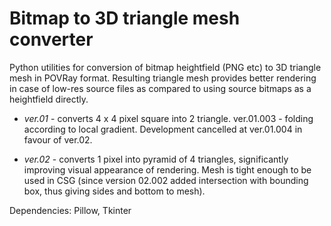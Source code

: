 # Bitmap to 3D triangle mesh converter

Python utilities for conversion of bitmap heightfield (PNG etc) to 3D triangle mesh in POVRay format. Resulting triangle mesh provides better rendering in case of low-res source files as compared to using source bitmaps as a heightfield directly.

- *ver.01* - converts 4 x 4 pixel square into 2 triangle. ver.01.003 - folding according to local gradient. Development cancelled at ver.01.004 in favour of ver.02.

- *ver.02* - converts 1 pixel into pyramid of 4 triangles, significantly improving visual appearance of rendering. Mesh is tight enough to be used in CSG (since version 02.002 added intersection with bounding box, thus giving sides and bottom to mesh).

Dependencies: Pillow, Tkinter
